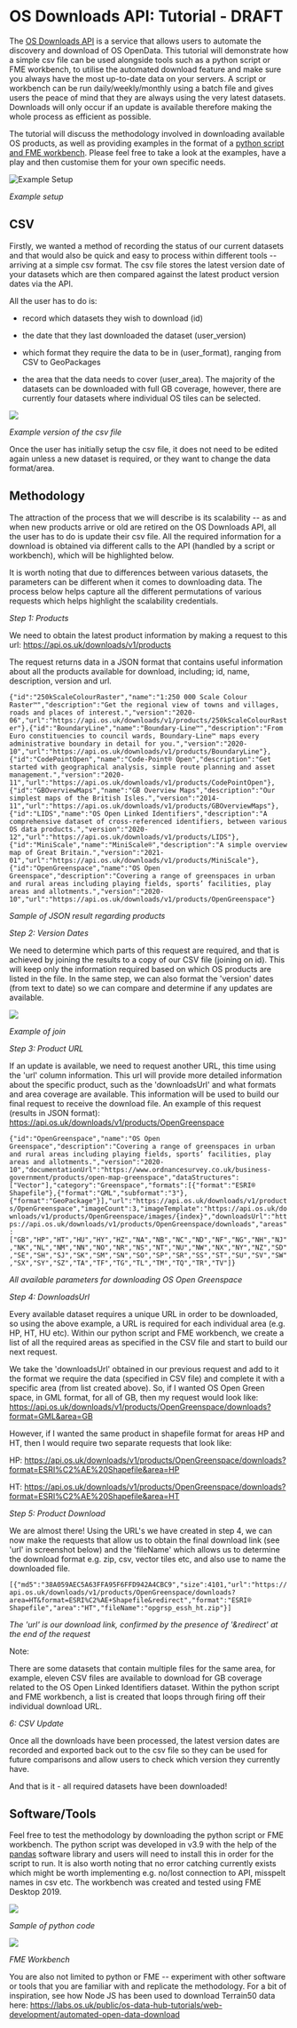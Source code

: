 OS Downloads API: Tutorial - DRAFT 
==================================

The [OS Downloads API](https://osdatahub.os.uk/docs/downloads/overview)
is a service that allows users to automate the discovery and download of
OS OpenData. This tutorial will demonstrate how a simple csv file can be
used alongside tools such as a python script or FME workbench, to
utilise the automated download feature and make sure you always have
the most up-to-date data on your servers. A script or workbench can be
run daily/weekly/monthly using a batch file and gives users the peace of
mind that they are always using the very latest datasets. Downloads will
only occur if an update is available therefore making the whole process
as efficient as possible.

The tutorial will discuss the methodology involved in downloading
available OS products, as well as providing examples in the format of a
[python script and FME workbench](./code). Please feel free to take a look at the
examples, have a play and then customise them for your own specific
needs.

![Example Setup](./media/image1.png)

*Example setup*

CSV
---

Firstly, we wanted a method of recording the status of our current
datasets and that would also be quick and easy to process within
different tools -- arriving at a simple csv format. The csv file stores
the latest version date of your datasets which are then compared against
the latest product version dates via the API.

All the user has to do is:

-   record which datasets they wish to download (id)

-   the date that they last downloaded the dataset (user\_version)

-   which format they require the data to be in (user\_format), ranging
    from CSV to GeoPackages

-   the area that the data needs to cover (user\_area). The majority of
    the datasets can be downloaded with full GB coverage, however, there
    are currently four datasets where individual OS tiles can be
    selected.

![](./media/image2.png)

*Example version of the csv file*

Once the user has initially setup the csv file, it does not need to be
edited again unless a new dataset is required, or they want to change
the data format/area.

Methodology
-----------

The attraction of the process that we will describe is its scalability
-- as and when new products arrive or old are retired on the OS
Downloads API, all the user has to do is update their csv file. All the
required information for a download is obtained via different calls to
the API (handled by a script or workbench), which will be highlighted
below.

It is worth noting that due to differences between various datasets, the
parameters can be different when it comes to downloading data. The
process below helps capture all the different permutations of various
requests which helps highlight the scalability credentials.

*Step 1: Products*

We need to obtain the latest product information by making a request
to this url: <https://api.os.uk/downloads/v1/products>

The request returns data in a JSON format that contains useful
information about all the products available for download, including;
id, name, description, version and url.

`{"id":"250kScaleColourRaster","name":"1:250 000 Scale Colour Raster™","description":"Get the regional view of towns and villages, roads and places of interest.","version":"2020-06","url":"https://api.os.uk/downloads/v1/products/250kScaleColourRaster"},{"id":"BoundaryLine","name":"Boundary-Line™","description":"From Euro constituencies to council wards, Boundary-Line™ maps every administrative boundary in detail for you.","version":"2020-10","url":"https://api.os.uk/downloads/v1/products/BoundaryLine"},{"id":"CodePointOpen","name":"Code-Point® Open","description":"Get started with geographical analysis, simple route planning and asset management.","version":"2020-11","url":"https://api.os.uk/downloads/v1/products/CodePointOpen"},{"id":"GBOverviewMaps","name":"GB Overview Maps","description":"Our simplest maps of the British Isles.","version":"2014-11","url":"https://api.os.uk/downloads/v1/products/GBOverviewMaps"},{"id":"LIDS","name":"OS Open Linked Identifiers","description":"A comprehensive dataset of cross-referenced identifiers, between various OS data products.","version":"2020-12","url":"https://api.os.uk/downloads/v1/products/LIDS"},{"id":"MiniScale","name":"MiniScale®","description":"A simple overview map of Great Britain.","version":"2021-01","url":"https://api.os.uk/downloads/v1/products/MiniScale"},{"id":"OpenGreenspace","name":"OS Open Greenspace","description":"Covering a range of greenspaces in urban and rural areas including playing fields, sports’ facilities, play areas and allotments.","version":"2020-10","url":"https://api.os.uk/downloads/v1/products/OpenGreenspace"}`

*Sample of JSON result regarding products*

*Step 2: Version Dates*

We need to determine which parts of this request are required, and that
is achieved by joining the results to a copy of our CSV file (joining on
id). This will keep only the information required based on which OS
products are listed in the file. In the same step, we can also format
the 'version' dates (from text to date) so we can compare and determine
if any updates are available.

![](./media/image4.png)

*Example of join*

*Step 3: Product URL*

If an update is available, we need to request another URL, this
time using the 'url' column information. This url will provide more
detailed information about the specific product, such as the
'downloadsUrl' and what formats and area coverage are available. This
information will be used to build our final request to receive the
download file. An example of this request (results in JSON format):
<https://api.os.uk/downloads/v1/products/OpenGreenspace>

`{"id":"OpenGreenspace","name":"OS Open Greenspace","description":"Covering a range of greenspaces in urban and rural areas including playing fields, sports’ facilities, play areas and allotments.","version":"2020-10","documentationUrl":"https://www.ordnancesurvey.co.uk/business-government/products/open-map-greenspace","dataStructures":["Vector"],"category":"Greenspace","formats":[{"format":"ESRI® Shapefile"},{"format":"GML","subformat":"3"},{"format":"GeoPackage"}],"url":"https://api.os.uk/downloads/v1/products/OpenGreenspace","imageCount":3,"imageTemplate":"https://api.os.uk/downloads/v1/products/OpenGreenspace/images/{index}","downloadsUrl":"https://api.os.uk/downloads/v1/products/OpenGreenspace/downloads","areas":["GB","HP","HT","HU","HY","HZ","NA","NB","NC","ND","NF","NG","NH","NJ","NK","NL","NM","NN","NO","NR","NS","NT","NU","NW","NX","NY","NZ","SD","SE","SH","SJ","SK","SM","SN","SO","SP","SR","SS","ST","SU","SV","SW","SX","SY","SZ","TA","TF","TG","TL","TM","TQ","TR","TV"]}`

*All available parameters for downloading OS Open Greenspace*

*Step 4: DownloadsUrl*

Every available dataset requires a unique URL in order to be downloaded,
so using the above example, a URL is required for each individual area
(e.g. HP, HT, HU etc). Within our python script and FME workbench, we
create a list of all the required areas as specified in the CSV file and
start to build our next request.

We take the 'downloadsUrl' obtained in our previous request and add to
it the format we require the data (specified in CSV file) and complete
it with a specific area (from list created above). So, if I wanted OS
Open Green space, in GML format, for all of GB, then my request would
look like: <https://api.os.uk/downloads/v1/products/OpenGreenspace/downloads?format=GML&area=GB>

However, if I wanted the same product in shapefile format for areas HP
and HT, then I would require two separate requests that look like:

HP: <https://api.os.uk/downloads/v1/products/OpenGreenspace/downloads?format=ESRI%C2%AE%20Shapefile&area=HP>

HT: <https://api.os.uk/downloads/v1/products/OpenGreenspace/downloads?format=ESRI%C2%AE%20Shapefile&area=HT>

*Step 5: Product Download*

We are almost there! Using the URL's we have created in step 4, we can
now make the requests that allow us to obtain the final download
link (see 'url' in screenshot below) and the 'fileName' which allows us
to determine the download format e.g. zip, csv, vector tiles etc, and
also use to name the downloaded file.

`[{"md5":"38A059AEC5A63FFA95F6FFD942A4CBC9","size":4101,"url":"https://api.os.uk/downloads/v1/products/OpenGreenspace/downloads?area=HT&format=ESRI%C2%AE+Shapefile&redirect","format":"ESRI® Shapefile","area":"HT","fileName":"opgrsp_essh_ht.zip"}]`

*The 'url' is our download link, confirmed by the presence of '&redirect' at the end of the request*

Note:

There are some datasets that contain multiple files for the same area,
for example, eleven CSV files are available to download for GB coverage
related to the OS Open Linked Identifiers dataset. Within the python
script and FME workbench, a list is created that loops through firing
off their individual download URL.

*6: CSV Update*

Once all the downloads have been processed, the latest version dates are
recorded and exported back out to the csv file so they can be used for
future comparisons and allow users to check which version they currently
have.

And that is it - all required datasets have been downloaded!

Software/Tools
--------------

Feel free to test the methodology by downloading the python script or
FME workbench. The python script was developed in v3.9 with the help of the
[pandas](https://pandas.pydata.org/pandas-docs/stable/getting_started/install.html)
software library and users will need to install this in order for the
script to run. It is also worth noting that no error catching currently
exists which might be worth implementing e.g. no/lost connection to API,
misspelt names in csv etc. The workbench was created and tested using
FME Desktop 2019.

![](./media/image7.png)

*Sample of python code*

![](./media/image8.png)

*FME Workbench*

You are also not limited to python or FME -- experiment with other
software or tools that you are familiar with and replicate the
methodology. For a bit of inspiration, see how Node JS has been used to
download Terrain50 data here:
<https://labs.os.uk/public/os-data-hub-tutorials/web-development/automated-open-data-download>
